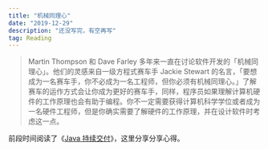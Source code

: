 ```yaml
---
title: "机械同理心"
date: "2019-12-29"
description: "还没写完，有空再写"
tag: Reading
---
```


> Martin Thompson 和 Dave Farley 多年来一直在讨论软件开发的「机械同理心」。他们的灵感来自一级方程式赛车手 Jackie Stewart 的名言，「要想成为一名赛车手，你不必成为一名工程师，但你必须有机械同理心。」了解赛车的运作方式会让你成为更好的赛车手，同样，程序员如果理解计算机硬件的工作原理也会有助于编程。你不一定需要获得计算机科学学位或者成为一名硬件工程师，但是你确实需要了解硬件的工作原理，并在设计软件时考虑这一点。

前段时间阅读了《[Java 持续交付](https://book.douban.com/subject/34872165/)》，这里分享分享心得。
